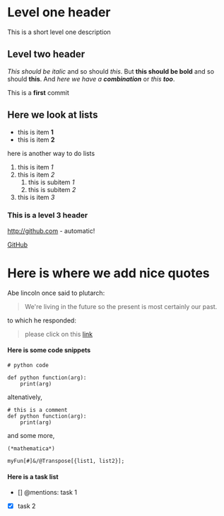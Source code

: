 # Level one header

This is a short level one description

## Level two header

_This should be italic_ and so should *this*. But __this should be bold__ and so should **this**. And _here we have a **combination**_ or *this __too__*.

This is a __first__ commit

## Here we look at lists

* this is item __1__
* this is item __2__

here is another way to do lists

1. this is item _1_
1. this is item _2_
    1. this is subitem _1_
    1. this is subitem _2_
1. this is item _3_

### This is a level 3 header

http://github.com - automatic!

[GitHub](http://github.com)

# Here is where we add nice quotes

Abe lincoln once said to plutarch:

>We're living in the future so the present
>is most certainly our past.

to which he responded:

> please click on this [link](https://google.com)

#### Here is some code snippets
```
# python code

def python function(arg):
    print(arg)
```
altenatively, 

    # this is a comment
    def python function(arg):
        print(arg)

and some more,
```
(*mathematica*)

myFun[#]&/@Transpose[{list1, list2}];
```

#### Here is a task list

- [] @mentions: task 1
- [x] task 2



